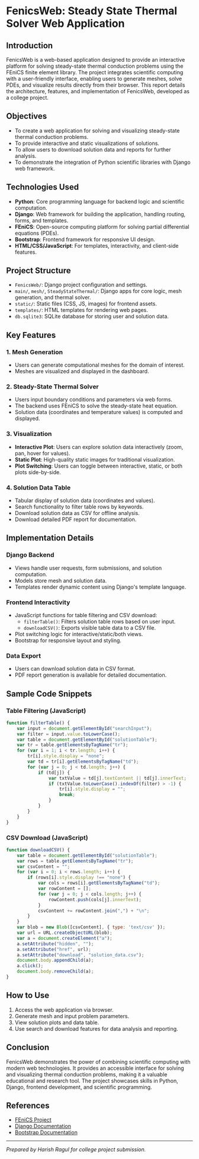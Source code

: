 # FenicsWeb: Steady State Thermal Solver Web Application

## Introduction
FenicsWeb is a web-based application designed to provide an interactive platform for solving steady-state thermal conduction problems using the FEniCS finite element library. The project integrates scientific computing with a user-friendly interface, enabling users to generate meshes, solve PDEs, and visualize results directly from their browser. This report details the architecture, features, and implementation of FenicsWeb, developed as a college project.

## Objectives
- To create a web application for solving and visualizing steady-state thermal conduction problems.
- To provide interactive and static visualizations of solutions.
- To allow users to download solution data and reports for further analysis.
- To demonstrate the integration of Python scientific libraries with Django web framework.

## Technologies Used
- **Python**: Core programming language for backend logic and scientific computation.
- **Django**: Web framework for building the application, handling routing, forms, and templates.
- **FEniCS**: Open-source computing platform for solving partial differential equations (PDEs).
- **Bootstrap**: Frontend framework for responsive UI design.
- **HTML/CSS/JavaScript**: For templates, interactivity, and client-side features.

## Project Structure
- `FenicsWeb/`: Django project configuration and settings.
- `main/`, `mesh/`, `SteadyStateThermal/`: Django apps for core logic, mesh generation, and thermal solver.
- `static/`: Static files (CSS, JS, images) for frontend assets.
- `templates/`: HTML templates for rendering web pages.
- `db.sqlite3`: SQLite database for storing user and solution data.

## Key Features
### 1. Mesh Generation
- Users can generate computational meshes for the domain of interest.
- Meshes are visualized and displayed in the dashboard.

### 2. Steady-State Thermal Solver
- Users input boundary conditions and parameters via web forms.
- The backend uses FEniCS to solve the steady-state heat equation.
- Solution data (coordinates and temperature values) is computed and displayed.

### 3. Visualization
- **Interactive Plot**: Users can explore solution data interactively (zoom, pan, hover for values).
- **Static Plot**: High-quality static images for traditional visualization.
- **Plot Switching**: Users can toggle between interactive, static, or both plots side-by-side.

### 4. Solution Data Table
- Tabular display of solution data (coordinates and values).
- Search functionality to filter table rows by keywords.
- Download solution data as CSV for offline analysis.
- Download detailed PDF report for documentation.

## Implementation Details
### Django Backend
- Views handle user requests, form submissions, and solution computation.
- Models store mesh and solution data.
- Templates render dynamic content using Django's template language.

### Frontend Interactivity
- JavaScript functions for table filtering and CSV download:
  - `filterTable()`: Filters solution table rows based on user input.
  - `downloadCSV()`: Exports visible table data to a CSV file.
- Plot switching logic for interactive/static/both views.
- Bootstrap for responsive layout and styling.

### Data Export
- Users can download solution data in CSV format.
- PDF report generation is available for detailed documentation.

## Sample Code Snippets
### Table Filtering (JavaScript)
```javascript
function filterTable() {
    var input = document.getElementById("searchInput");
    var filter = input.value.toLowerCase();
    var table = document.getElementById("solutionTable");
    var tr = table.getElementsByTagName("tr");
    for (var i = 1; i < tr.length; i++) {
        tr[i].style.display = "none";
        var td = tr[i].getElementsByTagName("td");
        for (var j = 0; j < td.length; j++) {
            if (td[j]) {
                var txtValue = td[j].textContent || td[j].innerText;
                if (txtValue.toLowerCase().indexOf(filter) > -1) {
                    tr[i].style.display = "";
                    break;
                }
            }
        }
    }
}
```

### CSV Download (JavaScript)
```javascript
function downloadCSV() {
    var table = document.getElementById("solutionTable");
    var rows = table.getElementsByTagName("tr");
    var csvContent = "";
    for (var i = 0; i < rows.length; i++) {
        if (rows[i].style.display !== "none") {
            var cols = rows[i].getElementsByTagName("td");
            var rowContent = [];
            for (var j = 0; j < cols.length; j++) {
                rowContent.push(cols[j].innerText);
            }
            csvContent += rowContent.join(",") + "\n";
        }
    }
    var blob = new Blob([csvContent], { type: 'text/csv' });
    var url = URL.createObjectURL(blob);
    var a = document.createElement("a");
    a.setAttribute("hidden", "");
    a.setAttribute("href", url);
    a.setAttribute("download", "solution_data.csv");
    document.body.appendChild(a);
    a.click();
    document.body.removeChild(a);
}
```

## How to Use
1. Access the web application via browser.
2. Generate mesh and input problem parameters.
3. View solution plots and data table.
4. Use search and download features for data analysis and reporting.

## Conclusion
FenicsWeb demonstrates the power of combining scientific computing with modern web technologies. It provides an accessible interface for solving and visualizing thermal conduction problems, making it a valuable educational and research tool. The project showcases skills in Python, Django, frontend development, and scientific programming.

## References
- [FEniCS Project](https://fenicsproject.org/)
- [Django Documentation](https://docs.djangoproject.com/)
- [Bootstrap Documentation](https://getbootstrap.com/)

---
*Prepared by Harish Ragul for college project submission.*
